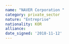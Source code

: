 ```yaml
---
name: "NAVER Corporation "
category: private_sector
nature: "Entreprise"
nationality: KOR
alliance: 
date_signed: '2018-11-12'
---
```

    